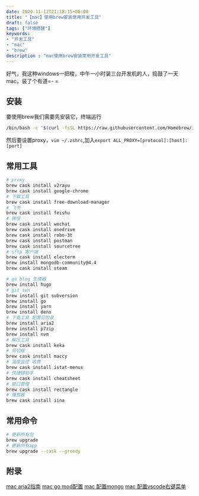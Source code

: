 ```yaml
---
date: 2020-11-12T21:18:15+08:00
title: "【mac】使用brew安装常用开发工具"
draft: false
tags: ["环境搭建"]
keywords:
- "开发工具"
- "mac"
- "brew"
description : "mac使用brew安装常用开发工具"
---
```


好气，我这种windows一把梭，中午一小时装三台开发机的人，捣鼓了一天mac，装了个有道=- =

<!--more-->

## 安装
要使用brew我们需要先安装它，终端运行
```zsh
/bin/bash -c "$(curl -fsSL https://raw.githubusercontent.com/Homebrew/install/master/install.sh)"
```

然后要设置proxy，`vim ~/.zshrc`,加入`export ALL_PROXY=[protocol]:[host]:[port]`


## 常用工具
```zsh
# proxy
brew cask install v2rayu
brew cask install google-chrome
# 下载工具
brew cask install free-download-manager
# 飞书
brew cask install feishu
# 微信
brew cask install wechat
brew cask install onedrive
brew cask install robo-3t
brew cask install postman
brew cask install sourcetree
# sftp 客户端
brew cask install electerm
brew install mongodb-community@4.4
brew cask install steam

# go blog 生成器
brew install hugo
# git svn
brew install git subversion
brew install go
brew install yarn
brew install deno
# 下载工具 配置见附录
brew install aria2
brew install p7zip
brew install nvm
# 解压工具
brew cask install keka
# 剪切板
brew cask install maccy
# 温度监控 收费
brew cask install istat-menus
# 快捷键助手
brew cask install cheatsheet
# 窗口管理
brew cask install rectangle
# 播放器
brew cask install iina
```

## 常用命令

```bash
# 更新所有包
brew upgrade
# 更新所有app
brew upgrade --cask --greedy
```

## 附录
[mac aria2指南](https://gist.github.com/maboloshi/#file-aria2-conf)
[mac go mod配置](https://www.jianshu.com/p/760c97ff644c)
[mac 配置mongo](https://docs.mongodb.com/manual/tutorial/install-mongodb-on-os-x/)
[mac 配置vscode右键菜单](https://liam.page/2020/04/22/Open-in-VSCode-on-macOS/)